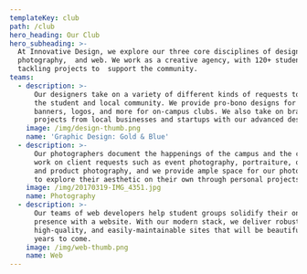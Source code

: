 ```yaml
---
templateKey: club
path: /club
hero_heading: Our Club
hero_subheading: >-
  At Innovative Design, we explore our three core disciplines of design,
  photography,  and web. We work as a creative agency, with 120+ students
  tackling projects to  support the community.
teams:
  - description: >-
      Our designers take on a variety of different kinds of requests to support 
      the student and local community. We provide pro-bono designs for flyers,
      banners, logos, and more for on-campus clubs. We also take on branding
      projects from local businesses and startups with our advanced design team.
    image: /img/design-thumb.png
    name: 'Graphic Design: Gold & Blue'
  - description: >-
      Our photographers document the happenings of the campus and the city. We
      work on client requests such as event photography, portraiture, or studio
      and product photography, and we provide ample space for our photographers
      to explore their aesthetic on their own through personal projects.
    image: /img/20170319-IMG_4351.jpg
    name: Photography
  - description: >-
      Our teams of web developers help student groups solidify their online 
      presence with a website. With our modern stack, we deliver robust,
      high-quality, and easily-maintainable sites that will be beautiful for
      years to come.
    image: /img/web-thumb.png
    name: Web
---
```


